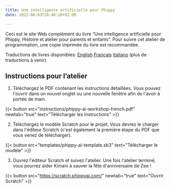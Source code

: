 ```yaml
---
title: Une intelligence artificielle pour Phippy
date: 2022-08-03T20:48:20+02:00

---
```

Ceci est le site Web complément du livre “Une intelligence artificielle pour Phippy, Histoire et atelier pour parents et enfants”. Pour suivre cet atelier de programmation, une copie imprimée du livre est recommandée.

Traductions de livres disponibles:
[English](https://www.amazon.com/Phippys-AI-Friend-Workshop-Parents/dp/B0CWYF8JT6) [Français](https://www.amazon.fr/Une-Intelligence-Artificielle-pour-Phippy/dp/1963994000) [Italiano](https://www.amazon.it/Lamic%C9%99-IA-Phippy-Workshop-genitor%C9%99/dp/1963994027/) (plus de traductions à venir)

## Instructions pour l’atelier

1. Téléchargez le PDF contenant les instructions détaillées. Vous pouvez l'ouvrir dans un nouvel onglet ou une nouvelle fenêtre afin de l'avoir à portée de main.

{{< button src="instructions/phippy-ai-workshop-french.pdf" newtab="true" text="Télécharger les Instructions" >}}

2. Téléchargez le modèle Scratch pour le projet. Vous devrez le charger dans l'éditeur Scratch (c'est également la première étape du PDF que vous venez de télécharger).

{{< button src="templates/phippy-ai-template.sb3" text="Télécharger le modèle" >}}

3. Ouvrez l'éditeur Scratch et suivez l'atelier. Une fois l'atelier terminé, vous pourrez aider Kimani à sauver la fête d'anniversaire de Zee !

{{< button src="https://scratch.phippyai.com/" newtab="true" text="Ouvrir Scratch" >}}
